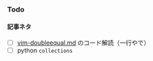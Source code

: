 ### Todo

#### 記事ネタ

- [ ] [vim-doubleequal.md](./2013/Oct/21.vim-doubleequal.md) のコード解読（一行やで）
- [ ] python `collections`
